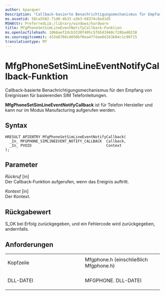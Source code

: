 ```yaml
---
author: kpacquer
Description: "Callback-basierte Benachrichtigungsmechanismus für Empfangsereignisse auf SIM-basierte Telefonleitungen."
ms.assetid: 58ca5582-71d0-4b33-a3b3-68374c6ed1d5
MSHAttr: PreferredLib:/library/windows/hardware
title: MfgPhoneSetSimLineEventNotifyCallback-Funktion
ms.openlocfilehash: 1066aef2dcb3330f405c5fb5d1940c728ba40238
ms.sourcegitcommit: d33e870dc4850bf0ea47fdae0d163b04c1c90f15
translationtype: MT
---
```

# <a name="mfgphonesetsimlineeventnotifycallback-function"></a>MfgPhoneSetSimLineEventNotifyCallback-Funktion


Callback-basierte Benachrichtigungsmechanismus für den Empfang von Ereignissen für basierenden SIM Telefonleitungen.

**MfgPhoneSetSimLineEventNotifyCallback** ist für Telefon Hersteller und kann nur im Modus Manufacturing aufgerufen werden.

<a name="syntax"></a>Syntax
------

```ManagedCPlusPlus
HRESULT APIENTRY MfgPhoneSetSimLineEventNotifyCallback(
  _In_ MFGPHONE_SIMLINEEVENT_NOTIFY_CALLBACK  Callback,
  _In_ PVOID                                  Context
);
```

<a name="parameters"></a>Parameter
----------

*Rückruf* \[in\]  
Der Callback-Funktion aufgerufen, wenn das Ereignis auftritt.

*Kontext* \[in\]  
Der Kontext.

<a name="return-value"></a>Rückgabewert
------------

S\_OK bei Erfolg zurückgegeben, und ein Fehlercode wird zurückgegeben, andernfalls.

<a name="requirements"></a>Anforderungen
------------

<table>
<colgroup>
<col width="50%" />
<col width="50%" />
</colgroup>
<tbody>
<tr class="odd">
<td align="left"><p>Kopfzeile</p></td>
<td align="left">Mfgphone.h (einschließlich Mfgphone.h)</td>
</tr>
<tr class="even">
<td align="left"><p>DLL-DATEI</p></td>
<td align="left">MFGPHONE. DLL-DATEI</td>
</tr>
</tbody>
</table>

 

 





